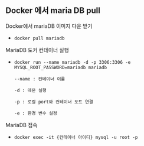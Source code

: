 ## Docker 에서 maria DB pull

Docker에서 mariaDB 이미지 다운 받기

* ```
  docker pull mariadb
  ```

MariaDB 도커 컨테이너 실행

* ```
  docker run --name mariadb -d -p 3306:3306 -e MYSQL_ROOT_PASSWORD=mariadb mariadb
  
  --name : 컨테이너 이름
  
  -d : 데몬 실행
  
  -p : 로컬 port와 컨테이너 포트 연결
  
  -e : 환경 변수 설정
  ```

MariaDB 접속

* ```
  docker exec -it {컨테이너 아이디} mysql -u root -p
  ```


